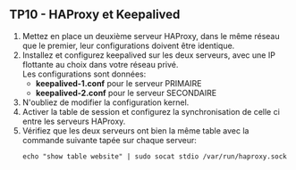 ## TP10 - HAProxy et Keepalived

1. Mettez en place un deuxième serveur HAProxy, dans le même réseau que le premier, leur configurations doivent être identique.
2. Installez et configurez keepalived sur les deux serveurs, avec une IP flottante au choix dans votre réseau privé.<br>Les configurations sont données:
   - **keepalived-1.conf** pour le serveur PRIMAIRE
   - **keepalived-2.conf** pour le serveur SECONDAIRE
3. N'oubliez de modifier la configuration kernel.
4. Activer la table de session et configurez la synchronisation de celle ci entre les serveurs HAProxy.
5. Vérifiez que les deux serveurs ont bien la même table avec la commande suivante tapée sur chaque serveur: 
    ```
    echo "show table website" | sudo socat stdio /var/run/haproxy.sock
    ```
   